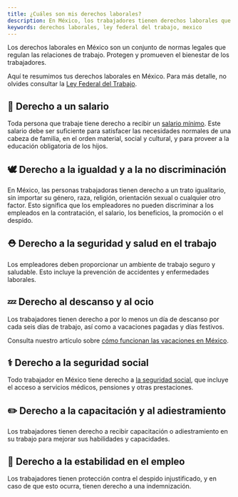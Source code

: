 ```yaml
---
title: ¿Cuáles son mis derechos laborales?
description: En México, los trabajadores tienen derechos laborales que los protegen y promueven su bienestar. Descubre cuáles son tus derechos laborales.
keywords: derechos laborales, ley federal del trabajo, mexico
---
```

Los derechos laborales en México son un conjunto de normas legales que regulan las relaciones de trabajo. Protegen y promueven el bienestar de los trabajadores.

Aquí te resumimos tus derechos laborales en México. Para más detalle, no olvides consultar la [Ley Federal del Trabajo](/ley-federal-del-trabajo).

## 💸 Derecho a un salario

Toda persona que trabaje tiene derecho a recibir un [salario mínimo](/articulos/que-es-el-salario-minimo). Este salario debe ser suficiente para satisfacer las necesidades normales de una cabeza de familia, en el orden material, social y cultural, y para proveer a la educación obligatoria de los hijos.

## 🕊️ Derecho a la igualdad y a la no discriminación

En México, las personas trabajadoras tienen derecho a un trato igualitario, sin importar su género, raza, religión, orientación sexual o cualquier otro factor. Esto significa que los empleadores no pueden discriminar a los empleados en la contratación, el salario, los beneficios, la promoción o el despido.

## ⛑️ Derecho a la seguridad y salud en el trabajo

Los empleadores deben proporcionar un ambiente de trabajo seguro y saludable. Esto incluye la prevención de accidentes y enfermedades laborales.

## 💤 Derecho al descanso y al ocio

Los trabajadores tienen derecho a por lo menos un día de descanso por cada seis días de trabajo, así como a vacaciones pagadas y días festivos.

Consulta nuestro artículo sobre [cómo funcionan las vacaciones en México](/articulos/como-funcionan-las-vacaciones-en-mexico).

## ⚕️ Derecho a la seguridad social

Todo trabajador en México tiene derecho a [la seguridad social](/articulos/que-es-la-ley-del-seguro-social-imss), que incluye el acceso a servicios médicos, pensiones y otras prestaciones.

## ✏️ Derecho a la capacitación y al adiestramiento

Los trabajadores tienen derecho a recibir capacitación o adiestramiento en su trabajo para mejorar sus habilidades y capacidades.

## 🧱️ Derecho a la estabilidad en el empleo

Los trabajadores tienen protección contra el despido injustificado, y en caso de que esto ocurra, tienen derecho a una indemnización.

